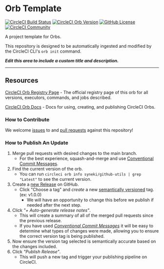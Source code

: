 # Orb Template


[![CircleCI Build Status](https://circleci.com/gh/syneki/circleci-orbs-github-utils.svg?style=shield "CircleCI Build Status")](https://circleci.com/gh/syneki/circleci-orbs-github-utils) [![CircleCI Orb Version](https://badges.circleci.com/orbs/syneki/github-utils.svg)](https://circleci.com/orbs/registry/orb/syneki/github-utils) [![GitHub License](https://img.shields.io/badge/license-MIT-lightgrey.svg)](https://raw.githubusercontent.com/syneki/circleci-orbs-github-utils/master/LICENSE) [![CircleCI Community](https://img.shields.io/badge/community-CircleCI%20Discuss-343434.svg)](https://discuss.circleci.com/c/ecosystem/orbs)



A project template for Orbs.

This repository is designed to be automatically ingested and modified by the CircleCI CLI's `orb init` command.

_**Edit this area to include a custom title and description.**_

---

## Resources

[CircleCI Orb Registry Page](https://circleci.com/orbs/registry/orb/syneki/github-utils) - The official registry page of this orb for all versions, executors, commands, and jobs described.

[CircleCI Orb Docs](https://circleci.com/docs/2.0/orb-intro/#section=configuration) - Docs for using, creating, and publishing CircleCI Orbs.

### How to Contribute

We welcome [issues](https://github.com/syneki/circleci-orbs-github-utils/issues) to and [pull requests](https://github.com/syneki/circleci-orbs-github-utils/pulls) against this repository!

### How to Publish An Update
1. Merge pull requests with desired changes to the main branch.
    - For the best experience, squash-and-merge and use [Conventional Commit Messages](https://conventionalcommits.org/).
2. Find the current version of the orb.
    - You can run `circleci orb info syneki/github-utils | grep "Latest"` to see the current version.
3. Create a [new Release](https://github.com/syneki/circleci-orbs-github-utils/releases/new) on GitHub.
    - Click "Choose a tag" and _create_ a new [semantically versioned](http://semver.org/) tag. (ex: v1.0.0)
      - We will have an opportunity to change this before we publish if needed after the next step.
4.  Click _"+ Auto-generate release notes"_.
    - This will create a summary of all of the merged pull requests since the previous release.
    - If you have used _[Conventional Commit Messages](https://conventionalcommits.org/)_ it will be easy to determine what types of changes were made, allowing you to ensure the correct version tag is being published.
5. Now ensure the version tag selected is semantically accurate based on the changes included.
6. Click _"Publish Release"_.
    - This will push a new tag and trigger your publishing pipeline on CircleCI.